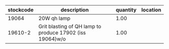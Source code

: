 |stockcode|description|quantity|location|
|---------|-----------|--------|--------|
|19064|20W qh lamp|1.00||
|19610-2|Grit blasting of QH lamp to produce 17902 (iss 19064)w/o|1.00||
